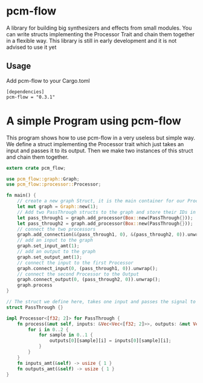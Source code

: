 # pcm-flow

A library for building big synthesizers and effects from small modules.
You can write structs implementing the Processor Trait and chain them together in a flexible way.
This library is still in early development and it is not advised to use it yet

## Usage

Add pcm-flow to your Cargo.toml
```
[dependencies]
pcm-flow = "0.3.1"
```
# A simple Program using pcm-flow
This program shows how to use pcm-flow in a very useless but simple way.
We define a struct implementing the Processor trait which just takes an input and passes it to its output.
Then we make two instances of this struct and chain them together.

``` rust
extern crate pcm_flow;

use pcm_flow::graph::Graph;
use pcm_flow::processor::Processor;

fn main() {
    // create a new graph Struct, it is the main container for our Processors
    let mut graph = Graph::new(1);
    // Add two PassThrough structs to the graph and store their IDs in variables
    let pass_through1 = graph.add_processor(Box::new(PassThrough{}));
    let pass_through2 = graph.add_processor(Box::new(PassThrough{}));
    // connect the two processors
    graph.add_connection(&(pass_through1, 0), &(pass_through2, 0)).unwrap();
    // add an input to the graph
    graph.set_input_amt(1);
    // add an output to the graph
    graph.set_output_amt(1);
    // connect the input to the first Processor
    graph.connect_input(0, (pass_through1, 0)).unwrap();
    // connect the second Processor to the Output
    graph.connect_output(0, (pass_through2, 0)).unwrap();
    graph.process
}

// The struct we define here, takes one input and passes the signal to the output
struct PassThrough {}

impl Processor<[f32; 2]> for PassThrough {
    fn process(&mut self, inputs: &Vec<Vec<[f32; 2]>>, outputs: &mut Vec<Vec<[f32; 2]>>) {
        for i in 0..2 {
            for sample in 0..1 {
                outputs[0][sample][i] = inputs[0][sample][i];
            }
        }
    }
    fn inputs_amt(&self) -> usize { 1 }
    fn outputs_amt(&self) -> usize { 1 }
}
```
